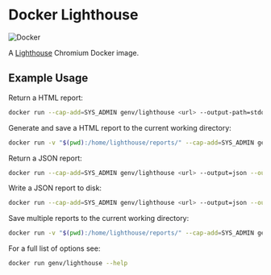 # Docker Lighthouse

![Docker](https://github.com/Gibbs/docker-lighthouse/actions/workflows/tests.yml/badge.svg)

A [Lighthouse](https://github.com/GoogleChrome/lighthouse) Chromium Docker 
image.

## Example Usage

Return a HTML report:

```bash
docker run --cap-add=SYS_ADMIN genv/lighthouse <url> --output-path=stdout
```

Generate and save a HTML report to the current working directory:

```bash
docker run -v "$(pwd):/home/lighthouse/reports/" --cap-add=SYS_ADMIN genv/lighthouse <url>
```

Return a JSON report:

```bash
docker run --cap-add=SYS_ADMIN genv/lighthouse <url> --output=json --output-path=stdout
```

Write a JSON report to disk:

```bash
docker run --cap-add=SYS_ADMIN genv/lighthouse <url> --output=json --output-path=stdout > $(date +%s)_report.json
```

Save multiple reports to the current working directory:

```bash
docker run -v "$(pwd):/home/lighthouse/reports/" --cap-add=SYS_ADMIN genv/lighthouse <url> --output=csv,json,html
```

For a full list of options see:

```bash
docker run genv/lighthouse --help
```
